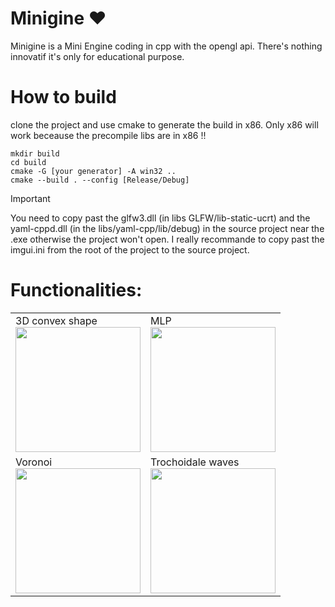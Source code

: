 # Minigine :heart:

Minigine is a Mini Engine coding in cpp with the opengl api. 
There's nothing innovatif it's only for educational purpose.

# How to build 
clone the project and use cmake to generate the build in x86. Only x86 will work beceause the precompile libs are in x86 !!
```
mkdir build
cd build
cmake -G [your generator] -A win32 ..
cmake --build . --config [Release/Debug]
```

> [!IMPORTANT]
> You need to copy past the glfw3.dll (in libs GLFW/lib-static-ucrt) and the yaml-cppd.dll (in the libs/yaml-cpp/lib/debug) in the source project near the .exe otherwise the project won't open.
> I really recommande to copy past the imgui.ini from the root of the project to the source project.

# Functionalities: 
|  |  |
|--|--|
|3D convex shape <br><img src="https://github.com/LaGerbe-Bohu/Minigine/assets/10485864/f9306bc0-1a29-4b6b-8879-1a60566b0e87" height="200" /> |MLP <br> <img src="https://github.com/LaGerbe-Bohu/Minigine/assets/10485864/ca0a082a-8b70-409b-8945-56e12dc894ac" height="200" />|
|Voronoi <br><img src="https://github.com/LaGerbe-Bohu/Minigine/assets/10485864/af81fb97-6ec7-40c8-960e-4778d71d8121" height="200" /> |Trochoidale waves <br> <img src="https://github.com/LaGerbe-Bohu/Minigine/assets/10485864/7a28045d-08cf-4560-8586-fb99a6a79269" height="200" />|
